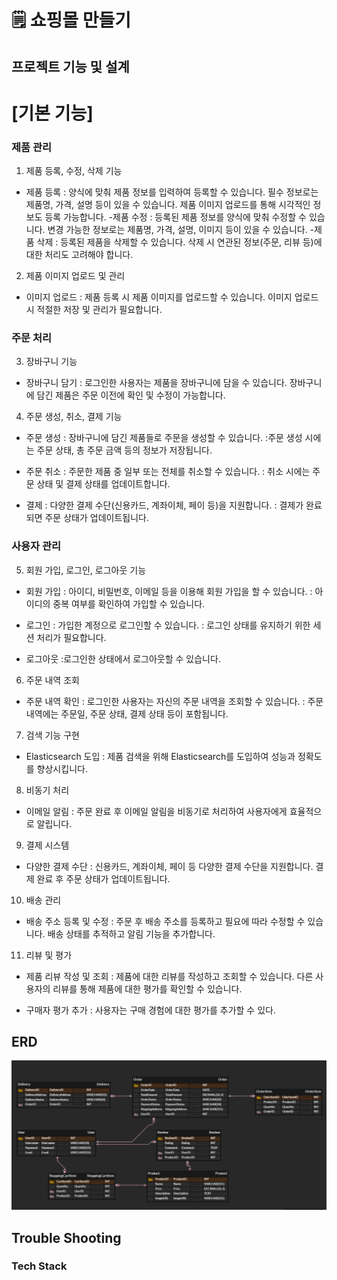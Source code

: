 # 🗒 쇼핑몰 만들기

## 프로젝트 기능 및 설계

# [기본 기능]

### 제품 관리
1. 제품 등록, 수정, 삭제 기능
- 제품 등록
  : 양식에 맞춰 제품 정보를 입력하여 등록할 수 있습니다.
  필수 정보로는 제품명, 가격, 설명 등이 있을 수 있습니다.
  제품 이미지 업로드를 통해 시각적인 정보도 등록 가능합니다.
  -제품 수정
  : 등록된 제품 정보를 양식에 맞춰 수정할 수 있습니다.
  변경 가능한 정보로는 제품명, 가격, 설명, 이미지 등이 있을 수 있습니다.
  -제품 삭제
  : 등록된 제품을 삭제할 수 있습니다.
  삭제 시 연관된 정보(주문, 리뷰 등)에 대한 처리도 고려해야 합니다.

2. 제품 이미지 업로드 및 관리
- 이미지 업로드
  : 제품 등록 시 제품 이미지를 업로드할 수 있습니다.
  이미지 업로드 시 적절한 저장 및 관리가 필요합니다.

### 주문 처리

3. 장바구니 기능
- 장바구니 담기
  : 로그인한 사용자는 제품을 장바구니에 담을 수 있습니다.
  장바구니에 담긴 제품은 주문 이전에 확인 및 수정이 가능합니다.

4. 주문 생성, 취소, 결제 기능
- 주문 생성
 : 장바구니에 담긴 제품들로 주문을 생성할 수 있습니다.
 :주문 생성 시에는 주문 상태, 총 주문 금액 등의 정보가 저장됩니다.

- 주문 취소
 : 주문한 제품 중 일부 또는 전체를 취소할 수 있습니다.
 : 취소 시에는 주문 상태 및 결제 상태를 업데이트합니다.

- 결제
 : 다양한 결제 수단(신용카드, 계좌이체, 페이 등)을 지원합니다.
 : 결제가 완료되면 주문 상태가 업데이트됩니다.

### 사용자 관리

5. 회원 가입, 로그인, 로그아웃 기능
- 회원 가입
 : 아이디, 비밀번호, 이메일 등을 이용해 회원 가입을 할 수 있습니다.
 : 아이디의 중복 여부를 확인하여 가입할 수 있습니다.

- 로그인
 : 가입한 계정으로 로그인할 수 있습니다.
 : 로그인 상태를 유지하기 위한 세션 처리가 필요합니다.

- 로그아웃 
 :로그인한 상태에서 로그아웃할 수 있습니다.

6. 주문 내역 조회
- 주문 내역 확인
 : 로그인한 사용자는 자신의 주문 내역을 조회할 수 있습니다.
 : 주문 내역에는 주문일, 주문 상태, 결제 상태 등이 포함됩니다.

7. 검색 기능 구현
- Elasticsearch 도입
  : 제품 검색을 위해 Elasticsearch를 도입하여 성능과 정확도를 향상시킵니다.

8. 비동기 처리
- 이메일 알림
  : 주문 완료 후 이메일 알림을 비동기로 처리하여 사용자에게 효율적으로 알립니다.

9. 결제 시스템
- 다양한 결제 수단
: 신용카드, 계좌이체, 페이 등 다양한 결제 수단을 지원합니다.
  결제 완료 후 주문 상태가 업데이트됩니다.

10. 배송 관리 
- 배송 주소 등록 및 수정
: 주문 후 배송 주소를 등록하고 필요에 따라 수정할 수 있습니다.
  배송 상태를 추적하고 알림 기능을 추가합니다.

11. 리뷰 및 평가
- 제품 리뷰 작성 및 조회
  : 제품에 대한 리뷰를 작성하고 조회할 수 있습니다.
  다른 사용자의 리뷰를 통해 제품에 대한 평가를 확인할 수 있습니다.

- 구매자 평가 추가
  : 사용자는 구매 경험에 대한 평가를 추가할 수 있다.

## ERD
![SmartSelectImage_2024-02-02-01-59-07.png](src%2Fimage%2FSmartSelectImage_2024-02-02-01-59-07.png)

## Trouble Shooting

### Tech Stack
